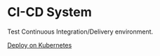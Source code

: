 # CI-CD System #

Test Continuous Integration/Delivery environment.

[Deploy on Kubernetes](kubernetes)

